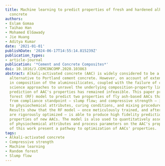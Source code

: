 ```yaml
---
title: Machine learning to predict properties of fresh and hardened alkali-activated
  concrete
authors:
- Eslam Gomaa
- Taihao Han
- Mohamed ElGawady
- Jie Huang
- Aditya Kumar
date: '2021-01-01'
publishDate: '2024-06-17T14:55:14.815239Z'
publication_types:
- article-journal
publication: '*Cement and Concrete Composites*'
doi: 10.1016/J.CEMCONCOMP.2020.103863
abstract: Alkali-activated concrete (AAC) is widely considered to be a sustainable
  alternative to Portland cement concrete. However, on account of extensive heterogeneity
  in composition of the aluminosilicates, coupled with the failure of classical materials
  science approaches to unravel the underlying composition-property linkages, reliable
  prediction of AAC's properties has remained infeasible. This paper presents a random
  forest (RF) model to predict two properties of fly ash-based AACs that are important
  from compliance standpoint – slump flow; and compressive strength – in relation
  to physiochemical attributes, curing conditions, and mixing procedures of the concretes.
  Results show that the RF model – once meticulously trained, and after its hyperparameters
  are rigorously optimized – is able to produce high fidelity predictions of both
  properties of new AACs. The model is also used to quantitatively assess the influence
  of physiochemical attributes and process parameters on the AAC's properties. Outcomes
  of this work present a pathway to optimization of AACs' properties.
tags:
- Alkali-activated concrete
- Compressive strength
- Machine learning
- Random forest
- Slump flow
---
```

